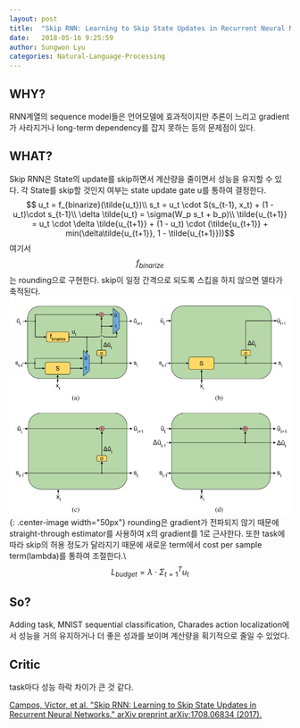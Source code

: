 ```yaml
---
layout: post
title:  "Skip RNN: Learning to Skip State Updates in Recurrent Neural Networks"
date:   2018-05-16 9:25:59
author: Sungwon Lyu
categories: Natural-Language-Processing
---
```


## WHY? 
RNN계열의 sequence model들은 언어모델에 효과적이지만 추론이 느리고 gradient가 사라지거나 long-term dependency를 잡지 못하는 등의 문제점이 있다. 

## WHAT?
Skip RNN은 State의 update를 skip하면서 계산량을 줄이면서 성능을 유지할 수 있다. 각 State를 skip할 것인지 여부는 state update gate u를 통하여 결정한다.
$$ u_t = f_{binarize}(\tilde{u_t})\\
s_t = u_t \cdot S(s_{t-1}, x_t) + (1 - u_t)\cdot s_{t-1}\\
\delta \tilde{u_t} = \sigma(W_p s_t + b_p)\\
\tilde{u_{t+1}} = u_t \cdot \delta \tilde{u_{t+1}} + (1 - u_t) \cdot (\tilde{u_{t+1}} + min(\delta\tilde{u_{t+1}}, 1 - \tilde{u_{t+1}}))$$
여기서 $$f_{binarize}$$는 rounding으로 구현한다. skip이  일정 간격으로 되도록 스킵을 하지 않으면 델타가 축적된다. 
![image](/assets/images/skiprnn.png){: .center-image width="50px"}
rounding은 gradient가 전파되지 않기 때문에 straight-through estimator를 사용하여 x의 gradient를 1로 근사한다. 또한 task에 따라 skip의 허용 정도가 달라지기 때문에 새로운 term에서 cost per sample term(lambda)를 통하여 조절한다.\\
$$L_{budget} = \lambda\cdot \Sigma_{t=1}^T u_t$$

## So?
Adding task, MNIST sequential classification, Charades action localization에서 성능을 거의 유지하거나 더 좋은 성과를 보이며 계산량을 획기적으로 줄일 수 있었다. 

## Critic
task마다 성능 하락 차이가 큰 것 같다. 

[Campos, Víctor, et al. "Skip RNN: Learning to Skip State Updates in Recurrent Neural Networks." arXiv preprint arXiv:1708.06834 (2017).](https://arxiv.org/abs/1708.06834)
